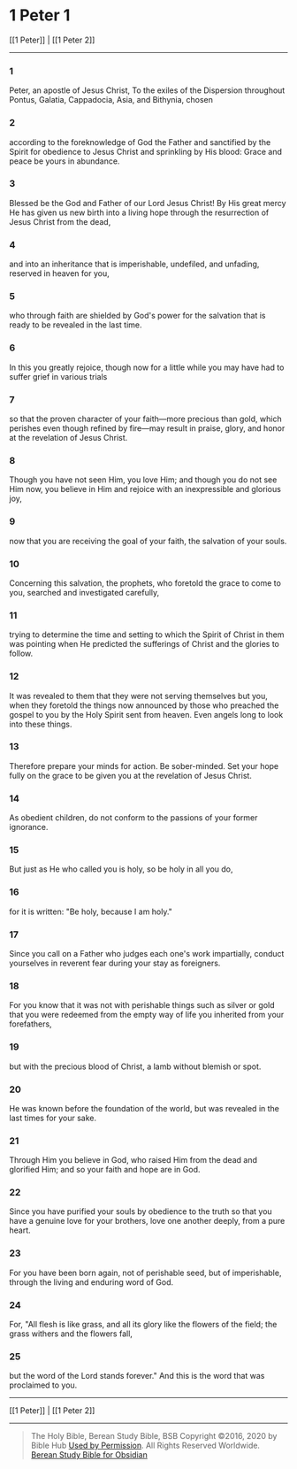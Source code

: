 # 1 Peter 1

[[1 Peter]] | [[1 Peter 2]]

---

### 1
Peter, an apostle of Jesus Christ, To the exiles of the Dispersion throughout Pontus, Galatia, Cappadocia, Asia, and Bithynia, chosen

### 2
according to the foreknowledge of God the Father and sanctified by the Spirit for obedience to Jesus Christ and sprinkling by His blood: Grace and peace be yours in abundance.

### 3
Blessed be the God and Father of our Lord Jesus Christ! By His great mercy He has given us new birth into a living hope through the resurrection of Jesus Christ from the dead,

### 4
and into an inheritance that is imperishable, undefiled, and unfading, reserved in heaven for you,

### 5
who through faith are shielded by God's power for the salvation that is ready to be revealed in the last time.

### 6
In this you greatly rejoice, though now for a little while you may have had to suffer grief in various trials

### 7
so that the proven character of your faith—more precious than gold, which perishes even though refined by fire—may result in praise, glory, and honor at the revelation of Jesus Christ.

### 8
Though you have not seen Him, you love Him; and though you do not see Him now, you believe in Him and rejoice with an inexpressible and glorious joy,

### 9
now that you are receiving the goal of your faith, the salvation of your souls.

### 10
Concerning this salvation, the prophets, who foretold the grace to come to you, searched and investigated carefully,

### 11
trying to determine the time and setting to which the Spirit of Christ in them was pointing when He predicted the sufferings of Christ and the glories to follow.

### 12
It was revealed to them that they were not serving themselves but you, when they foretold the things now announced by those who preached the gospel to you by the Holy Spirit sent from heaven. Even angels long to look into these things.

### 13
Therefore prepare your minds for action. Be sober-minded. Set your hope fully on the grace to be given you at the revelation of Jesus Christ.

### 14
As obedient children, do not conform to the passions of your former ignorance.

### 15
But just as He who called you is holy, so be holy in all you do,

### 16
for it is written: "Be holy, because I am holy."

### 17
Since you call on a Father who judges each one's work impartially, conduct yourselves in reverent fear during your stay as foreigners.

### 18
For you know that it was not with perishable things such as silver or gold that you were redeemed from the empty way of life you inherited from your forefathers,

### 19
but with the precious blood of Christ, a lamb without blemish or spot.

### 20
He was known before the foundation of the world, but was revealed in the last times for your sake.

### 21
Through Him you believe in God, who raised Him from the dead and glorified Him; and so your faith and hope are in God.

### 22
Since you have purified your souls by obedience to the truth so that you have a genuine love for your brothers, love one another deeply, from a pure heart.

### 23
For you have been born again, not of perishable seed, but of imperishable, through the living and enduring word of God.

### 24
For, "All flesh is like grass, and all its glory like the flowers of the field; the grass withers and the flowers fall,

### 25
but the word of the Lord stands forever." And this is the word that was proclaimed to you.

---

[[1 Peter]] | [[1 Peter 2]]

---

> The Holy Bible, Berean Study Bible, BSB
> Copyright &copy;2016, 2020 by Bible Hub
> [Used by Permission](https://berean.bible/terms.htm). All Rights Reserved Worldwide.
> [Berean Study Bible for Obsidian](https://github.com/gapmiss/berean-study-bible-for-obsidian)


